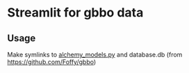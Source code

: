 # Streamlit for gbbo data

## Usage
Make symlinks to [alchemy_models.py](https://github.com/Foffy/gbbo/blob/master/alchemy_models.py) and database.db (from https://github.com/Foffy/gbbo)
